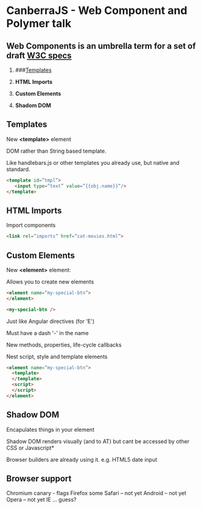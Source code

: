 CanberraJS - Web Component and Polymer talk
=============================

## Web Components is an umbrella term for a set of draft [W3C specs](http://www.w3.org/TR/components-intro/)

1. ###[Templates](blob/master/Templates.md)

2. **HTML Imports**

3. **Custom Elements**

4. **Shadom DOM**




## Templates

New **&lt;template&gt;** element

DOM rather than String based template.

Like handlebars.js or other templates you already use, but native and standard.

```html
<template id=”tmpl”>
   <input type=”text” value=”{{obj.name}}”/>
</template>
```


## HTML Imports

Import components

```html
<link rel=”imports” href=”cat-movies.html”>
```


## Custom Elements

New **&lt;element&gt;** element:

Allows you to create new elements

```html
<element name=”my-special-btn”>
</element>

<my-special-btn />
```

Just like Angular directives (for 'E')

Must have a dash '-' in the name

New methods, properties, life-cycle callbacks

Nest script, style and template elements

```html
<element name=”my-special-btn”>
  <template>
  </template>
  <script>
  </script>
</element>
```


## Shadow DOM
Encapulates things in your element

Shadow DOM renders visually (and to AT) but cant be accessed by other CSS or Javascript*

Browser builders are already using it. e.g. HTML5 date input 


## Browser support 

Chromium canary - flags 
Firefox some
Safari – not yet
Android – not yet
Opera – not yet
IE … guess?








